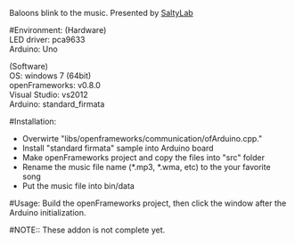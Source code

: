 Baloons blink to the music.
Presented by [SaltyLab](http://saltylab.jp)  

#Environment: 
(Hardware)  
LED driver: pca9633  
Arduino: Uno  

(Software)  
OS: windows 7 (64bit)  
openFrameworks: v0.8.0   
Visual Studio: vs2012  
Arduino: standard_firmata  

#Installation: 
- Overwirte "libs/openframeworks/communication/ofArduino.cpp."
- Install "standard firmata" sample into Arduino board
- Make openFrameworks project and copy the files into "src" folder
- Rename the music file name (*.mp3, *.wma, etc) to the your favorite song
- Put the music file into bin/data

#Usage:
Build the openFrameworks project, then click the window after the Arduino initialization.


#NOTE:: 
These addon is not complete yet.